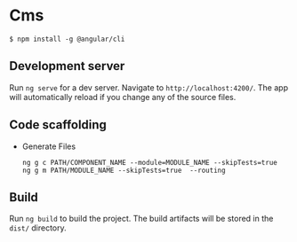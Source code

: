 # Cms

```
$ npm install -g @angular/cli
```

## Development server

Run `ng serve` for a dev server. Navigate to `http://localhost:4200/`. The app will automatically reload if you change any of the source files.

## Code scaffolding

* Generate Files
  ```
  ng g c PATH/COMPONENT_NAME --module=MODULE_NAME --skipTests=true
  ng g m PATH/MODULE_NAME --skipTests=true  --routing
  ```

## Build

Run `ng build` to build the project. The build artifacts will be stored in the `dist/` directory.
